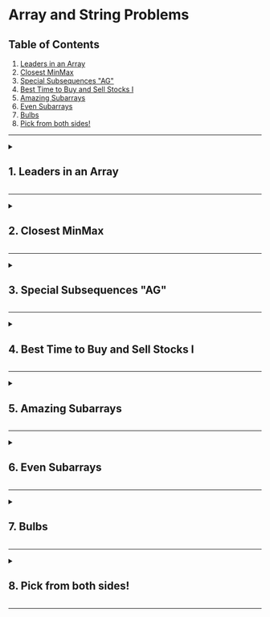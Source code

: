 # Array and String Problems

## Table of Contents
1. [Leaders in an Array](#1-leaders-in-an-array)
2. [Closest MinMax](#2-closest-minmax)
3. [Special Subsequences "AG"](#3-special-subsequences-ag)
4. [Best Time to Buy and Sell Stocks I](#4-best-time-to-buy-and-sell-stocks-i)
5. [Amazing Subarrays](#5-amazing-subarrays)
6. [Even Subarrays](#6-even-subarrays)
7. [Bulbs](#7-bulbs)
8. [Pick from both sides!](#8-pick-from-both-sides)

---

<details>
<summary><h2>1. Leaders in an Array</h2></summary>

**Problem Description**  
Given an integer array **A** containing **N** distinct integers, you have to find **all the leaders** in array **A**. An element is a leader if it is **strictly greater than** all the elements to its **right side.** **NOTE**: The rightmost element is always a leader.

**Problem Constraints**  
1 <= N <= 10^5  
1 <= A[i] <= 10^8

**Input Format**  
There is a single input argument which a integer array **A**

**Output Format**  
Return an integer array denoting all the **leader elements** of the array.

**Example Input**  
Input 1:
```
 A = [16, 17, 4, 3, 5, 2]
```

Input 2:
```
 A = [5, 4]
```

**Example Output**  
Output 1:
```
[17, 2, 5]
```

Output 2:
```
[5, 4]
```

**Example Explanation**  
Explanation 1:
```
 Element 17 is strictly greater than all the elements on the right side to it.
 Element 2 is strictly greater than all the elements on the right side to it.
 Element 5 is strictly greater than all the elements on the right side to it.
 So we will return these three elements i.e [17, 2, 5], we can also return [2, 5, 17] or [5, 2, 17] or any other ordering.
```

Explanation 2:
```
 Element 5 is strictly greater than all the elements on the right side to it.
 Element 4 is strictly greater than all the elements on the right side to it.
 So we will return these two elements i.e [5, 4], we can also any other ordering.
```
</details>

---

<details>
<summary><h2>2. Closest MinMax</h2></summary>

**Problem Description**  
Given an array **A**, find the size of the smallest subarray such that it contains at least one occurrence of the maximum value of the array
and at least one occurrence of the minimum value of the array.

**Problem Constraints**  
1 <= **|A|** <= 2000

**Input Format**  
First and only argument is vector **A**

**Output Format**  
Return the length of the smallest subarray which has at least one occurrence of minimum and maximum element of the array

**Example Input**  
Input 1:
```
A = [1, 3, 2]
```

Input 2:
```
A = [2, 6, 1, 6, 9]
```

**Example Output**  
Output 1:
```
 2
```

Output 2:
```
 3
```

**Example Explanation**  
Explanation 1:
```
 Take the 1st and 2nd elements as they are the minimum and maximum elements respectievly.
```

Explanation 2:
```
 Take the last 3 elements of the array.
```
</details>

---

<details>
<summary><h2>3. Special Subsequences "AG"</h2></summary>

**Problem Description**  
You have given a string **A** having **Uppercase English letters**.
You have to find the number of pairs **(i, j)** such that **A[i] = 'A'**, **A[j] = 'G'** and **i < j**.

**Problem Constraints**  
1 <= length(A) <= 10^5

**Input Format**  
First and only argument is a string A.

**Output Format**  
Return an long integer denoting the answer.

**Example Input**  
Input 1:
```
 A = "ABCGAG"
```

Input 2:
```
 A = "GAB"
```

**Example Output**  
Output 1:
```
 3
```

Output 2:
```
 0
```

**Example Explanation**  
Explanation 1:
```
 Subsequence "AG" is 3 times in given string, the pairs are (0, 3), (0, 5) and (4, 5). 
```

Explanation 2:
```
 There is no subsequence "AG" in the given string.
```
</details>

---

<details>
<summary><h2>4. Best Time to Buy and Sell Stocks I</h2></summary>

**Problem Description**  
Say you have an array, **A**, for which the **i**th element is the price of a given stock on day **i**.

If you were only permitted to complete at most one transaction (ie, buy one and sell one share of the stock), design an algorithm to find the maximum profit.
Return the **maximum** possible profit.

**Problem Constraints**  
0 <= **A.size()** <= 700000

1 <= **A[i]** <= 10^7

**Input Format**  
The first and the only argument is an array of integers, A.

**Output Format**  
Return an integer, representing the maximum possible profit.

**Example Input**  
Input 1:
```
A = [1, 2]
```

Input 2:
```
A = [1, 4, 5, 2, 4]
```

**Example Output**  
Output 1:
```
1
```

Output 2:
```
4
```

**Example Explanation**  
Explanation 1:
```
Buy the stock on day 0, and sell it on day 1.
```

Explanation 2:
```
Buy the stock on day 0, and sell it on day 2.
```
</details>

---

<details>
<summary><h2>5. Amazing Subarrays</h2></summary>

**Problem Description**  
You are given a string **S**, and you have to find all the **amazing substrings** of **S**.
An amazing Substring is one that starts with a **vowel** (a, e, i, o, u, A, E, I, O, U).

**Problem Constraints**  
1 <= length(S) <= 1e6  
S can have special characters

**Input Format**  
Only argument given is string S.

**Output Format**  
Return a single integer X mod 10003, here X is the number of Amazing Substrings in given the string.

**Example Input**  
Input:
```
ABEC
```

**Example Output**  
Output:
```
6
```

**Example Explanation**  
Explanation:
```
Amazing substrings of given string are :
1. A
2. AB
3. ABE
4. ABEC
5. E
6. EC
here number of substrings are 6 and 6 % 10003 = 6.
```
</details>

---

<details>
<summary><h2>6. Even Subarrays</h2></summary>

**Problem Description**  
You are given an integer array **A**.
Decide whether it is possible to divide the array into one or more subarrays of **even length** such that the **first** and **last** element of all subarrays will be **even**.
Return "**YES**" if it is possible; otherwise, return "**NO**" (without quotes).

**Problem Constraints**  
1 <= |A|, A[i] <= 10^6

**Input Format**  
The first and the only input argument is an integer array, A.

**Output Format**  
Return a string "YES" or "NO" denoting the answer.

**Example Input**  
Input 1:
```
 A = [2, 4, 8, 6]
```

Input 2:
```
 A = [2, 4, 8, 7, 6]
```

**Example Output**  
Output 1:
```
 "YES"
```

Output 2:
```
 "NO"
```

**Example Explanation**  
Explanation 1:
```
 We can divide A into [2, 4] and [8, 6].
```

Explanation 2:
```
 There is no way to divide the array into even length subarrays.
```
</details>

---

<details>
<summary><h2>7. Bulbs</h2></summary>

**Problem Description**  
A wire connects **N** light bulbs.

Each bulb has a switch associated with it; however, due to faulty wiring, a switch also changes the state of all the bulbs to the right of the current bulb.
Given an initial state of all bulbs, find the **minimum number** of switches you have to press to turn on all the bulbs.
You can press the same switch multiple times.
**Note:** **0** represents the bulb is off and **1** represents the bulb is on.

**Problem Constraints**  
0 <= N <= 5×10^5  
0 <= A[i] <= 1

**Input Format**  
The first and the only argument contains an integer array A, of size N.

**Output Format**  
Return an integer representing the minimum number of switches required.

**Example Input**  
Input 1:
```
 A = [0, 1, 0, 1]
```

Input 2:
```
 A = [1, 1, 1, 1]
```

**Example Output**  
Output 1:
```
 4
```

Output 2:
```
 0
```

**Example Explanation**  
Explanation 1:
```
 press switch 0 : [1 0 1 0]
 press switch 1 : [1 1 0 1]
 press switch 2 : [1 1 1 0]
 press switch 3 : [1 1 1 1]
```

Explanation 2:
```
 There is no need to turn any switches as all the bulbs are already on.
```
</details>

---

<details>
<summary><h2>8. Pick from both sides!</h2></summary>

**Problem Description**  
You are given an integer array **A** of size **N**.
You have to perform **B** operations. In one operation, you can remove either the leftmost or the rightmost element of the array **A**.
Find and return the **maximum possible sum** of the **B elements** that were removed after the **B** operations.

**NOTE:** Suppose **B = 3**, and array A contains 10 elements, then you can:
* Remove 3 elements from front and 0 elements from the back, OR
* Remove 2 elements from front and 1 element from the back, OR
* Remove 1 element from front and 2 elements from the back, OR
* Remove 0 elements from front and 3 elements from the back.

**Problem Constraints**  
1 <= N <= 10^5  
1 <= B <= N  
-10^3 <= A[i] <= 10^3

**Input Format**  
First argument is an integer array **A**.  
Second argument is an integer **B**.

**Output Format**  
Return an integer denoting the maximum possible sum of elements you removed.

**Example Input**  
Input 1:
```
 A = [5, -2, 3 , 1, 2]
 B = 3
```

Input 2:
```
 A = [ 2, 3, -1, 4, 2, 1 ]
 B = 4
```

**Example Output**  
Output 1:
```
 8
```

Output 2:
```
 9
```

**Example Explanation**  
Explanation 1:
```
 Remove element 5 from front and element (1, 2) from back so we get 5 + 1 + 2 = 8
```

Explanation 2:
```
 Remove the first element and the last 3 elements. So we get 2 + 4 + 2 + 1 = 9
```
</details>

---
